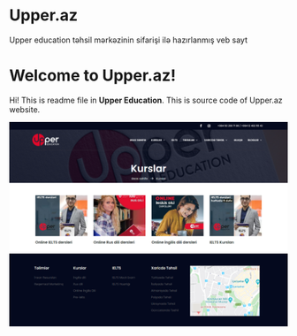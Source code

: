 # Upper.az
Upper education təhsil mərkəzinin sifarişi ilə hazırlanmış veb sayt

# Welcome to Upper.az!

Hi! This is readme file in **Upper Education**. This is source code of Upper.az website.

![Upper.az site srceenshot image](https://raw.githubusercontent.com/azer1ghost/Upper.az/master/screenshut.png)
